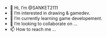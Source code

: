 - 👋 Hi, I’m @SANKET2111
- 👀 I’m interested in drawing & gamedev.
- 🌱 I’m currently learning game developement.
- 💞️ I’m looking to collaborate on ...
- 📫 How to reach me ...

<!---
SANKET2111/SANKET2111 is a ✨ special ✨ repository because its `README.md` (this file) appears on your GitHub profile.
You can click the Preview link to take a look at your changes.
--->
